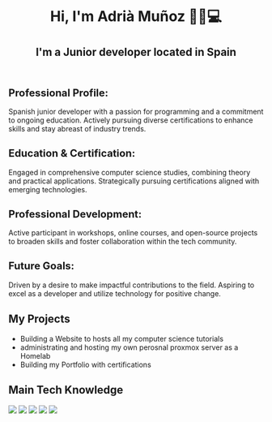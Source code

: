 <!DOCTYPE html>
<html lang="en">
<head>
    <meta charset="UTF-8">
    <meta name="viewport" content="width=device-width, initial-scale=1.0">
    <title>Adrià Muñoz's Portfolio</title>
    <link rel="stylesheet" type="text/css" href="readme.css">
</head>
<!--HACER EL PORTFOLIO EN INGLES, CASTELLANO Y CATALAN-->
<body>
    <header> 
        <center><h1>Hi, I'm Adrià Muñoz 👋🏻💻</h1></center>
        <center><h2>I'm a Junior developer located in Spain</h2></center>
    </header>
    <section>
        <div style="text-align: left;">
            <h2 style="font-size: 20px; font-weight: bold;">Professional Profile:</h2>
            <p>Spanish junior developer with a passion for programming and a commitment to ongoing education. Actively pursuing diverse certifications to enhance skills and stay abreast of industry trends.</p>
        
<h2 style="font-size: 20px; font-weight: bold;">Education & Certification:</h2>
<p>Engaged in comprehensive computer science studies, combining theory and practical applications. Strategically pursuing certifications aligned with emerging technologies.</p>
        
<h2 style="font-size: 20px; font-weight: bold;">Professional Development:</h2>
<p>Active participant in workshops, online courses, and open-source projects to broaden skills and foster collaboration within the tech community.</p>
        
<h2 style="font-size: 20px; font-weight: bold;">Future Goals:</h2>
            <p>Driven by a desire to make impactful contributions to the field. Aspiring to excel as a developer and utilize technology for positive change.</p>
        </div>        
    </section>
    <section>
        <h2>My Projects</h2>
        <ul>
            <li>Building a Website to hosts all my computer science tutorials</li>
            <li>administrating and hosting my own perosnal proxmox server as a Homelab</li>
            <li>Building my Portfolio with certifications</li>
        </ul>
    </section>
    <section>
    <h2>Main Tech Knowledge</h2>
    <img src="https://camo.githubusercontent.com/85ae7fc71eae4bcf822c2cf8c88951db614fc7ea22aeb1290d6c53019772e616/68747470733a2f2f696d672e736869656c64732e696f2f62616467652f4c494e55582d4643433632343f7374796c653d666c61742d737175617265266c6f676f3d6c696e7578266c6f676f436f6c6f723d626c61636b">
    <img src="https://camo.githubusercontent.com/c2d445d4d4d67762be9be0a10e3c542038e136e4983eed0d43c8dce0ae0647e7/68747470733a2f2f696d672e736869656c64732e696f2f62616467652f48544d4c352d4533344632362e7376673f267374796c653d666c6174266c6f676f3d68746d6c35266c6f676f436f6c6f723d7768697465">
    <img src="https://camo.githubusercontent.com/36f90b8158004c162e00f2898073ae49c5168e82b08eef2b41cc8e8012ea0c2c/68747470733a2f2f696d672e736869656c64732e696f2f62616467652f435353332d2532333135373242362e7376673f267374796c653d666c6174266c6f676f3d63737333266c6f676f436f6c6f723d7768697465">
    <img src="https://camo.githubusercontent.com/1791738cb9290fcabfc28078a6d0e8bee3e326e2b64b82e52eb5bab6a27279b8/68747470733a2f2f696d672e736869656c64732e696f2f62616467652f4749542d2532334630353033332e7376673f267374796c653d666c6174266c6f676f3d676974266c6f676f436f6c6f723d7768697465">
    <img src="https://camo.githubusercontent.com/c60140db46e497de7507b10751e62493d468d96a69ea9a921a3389794e841f64/68747470733a2f2f696d672e736869656c64732e696f2f62616467652f5653434f44452d3030374143432e7376673f267374796c653d666c6174266c6f676f3d76697375616c2d73747564696f2d636f6465">
 </section>
</body>
</html>
